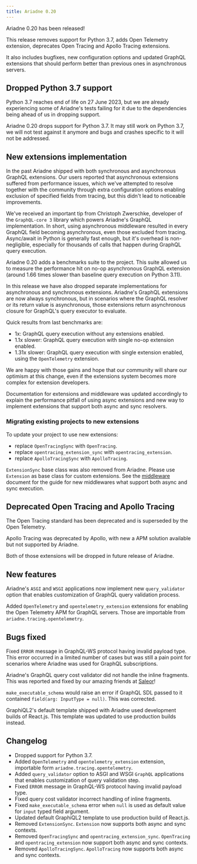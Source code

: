 ```yaml
---
title: Ariadne 0.20
---
```


Ariadne 0.20 has been released!

This release removes support for Python 3.7, adds Open Telemetry extension, deprecates Open Tracing and Apollo Tracing extensions.

It also includes bugfixes, new configuration options and updated GraphQL extensions that should perform better than previous ones in asynchronous servers.


<!--truncate-->


## Dropped Python 3.7 support

Python 3.7 reaches end of life on 27 June 2023, but we are already experiencing some of Ariadne's tests failing for it due to the dependencies being ahead of us in dropping support.

Ariadne 0.20 drops support for Python 3.7. It may still work on Python 3.7, we will not test against it anymore and bugs and crashes specific to it will not be addressed.


## New extensions implementation

In the past Ariadne shipped with both synchronous and asynchronous GraphQL extensions. Our users reported that asynchronous extensions suffered from performance issues, which we've attempted to resolve together with the community through extra configuration options enabling exclusion of specified fields from tracing, but this didn't lead to noticeable improvements.

We've received an important tip from Christoph Zwerschke, developer of the `GraphQL-core 3` library which powers Ariadne's GraphQL implementation. In short, using asynchronous middleware resulted in every GraphQL field becoming asynchronous, even those excluded from tracing. Async/await in Python is generally fast enough, but it's overhead is non-negligible, especially for thousands of calls that happen during GraphQL query execution.

Ariadne 0.20 adds a benchmarks suite to the project. This suite allowed us to measure the performance hit on no-op asynchronous GraphQL extension (around 1.66 times slower than baseline query execution on Python 3.11).

In this release we have also dropped separate implementations for asynchronous and synchronous extensions. Ariadne's GraphQL extensions are now always synchronous, but in scenarios where the GraphQL resolver or its return value is asynchronous, those extensions return asynchronous closure for GraphQL's query executor to evaluate.

Quick results from last benchmarks are:

- 1x: GraphQL query execution without any extensions enabled.
- 1.1x slower: GraphQL query execution with single no-op extension enabled.
- 1.31x slower: GraphQL query execution with single extension enabled, using the `OpenTelemetry` extension.

We are happy with those gains and hope that our community will share our optimism at this change, even if the extensions system becomes more complex for extension developers.

Documentation for extensions and middleware was updated accordingly to explain the performance pitfall of using async extensions and new way to implement extensions that support both async and sync resolvers.


### Migrating existing projects to new extensions

To update your project to use new extensions:

- replace `OpenTracingSync` with `OpenTracing`.
- replace `opentracing_extension_sync` with `opentracing_extension`.
- replace `ApolloTracingSync` with `ApolloTracing`.

`ExtensionSync` base class was also removed from Ariadne. Please use `Extension` as base class for custom extensions. See the [middleware](https://ariadnegraphql.org/docs/middleware) document for the guide for new middlewares what support both async and sync execution.


## Deprecated Open Tracing and Apollo Tracing

The Open Tracing standard has been deprecated and is superseded by the Open Telemetry.

Apollo Tracing was deprecated by Apollo, with new a APM solution available but not supported by Ariadne.

Both of those extensions will be dropped in future release of Ariadne.


## New features

Ariadne's `ASGI` and `WSGI` applications now implement new `query_validator` option that enables customization of GraphQL query validation process.

Added `OpenTelemetry` and `opentelemetry_extension` extensions for enabling the Open Telemetry APM for GraphQL servers. Those are importable from `ariadne.tracing.opentelemetry`.


## Bugs fixed

Fixed `ERROR` message in GraphQL-WS protocol having invalid payload type. This error occurred in a limited number of cases but was still a pain point for scenarios where Ariadne was used for GraphQL subscriptions.

Ariadne's GraphQL query cost validator did not handle the inline fragments. This was reported and fixed by our amazing friends at [Saleor](https://saleor.io)!

`make_executable_schema` would raise an error if GraphQL SDL passed to it contained `field(arg: InputType = null)`. This was corrected.

GraphiQL2's default template shipped with Ariadne used development builds of React.js. This template was updated to use production builds instead.


## Changelog

- Dropped support for Python 3.7.
- Added `OpenTelemetry` and `opentelemetry_extension` extension, importable form `ariadne.tracing.opentelemetry`.
- Added `query_validator` option to ASGI and WSGI `GraphQL` applications that enables customization of query validation step.
- Fixed `ERROR` message in GraphQL-WS protocol having invalid payload type.
- Fixed query cost validator incorrect handling of inline fragments.
- Fixed `make_executable_schema` error when `null` is used as default value for `input` typed field argument.
- Updated default GraphiQL2 template to use production build of React.js.
- Removed `ExtensionSync`. `Extension` now supports both async and sync contexts.
- Removed `OpenTracingSync` and `opentracing_extension_sync`. `OpenTracing` and `opentracing_extension` now support both async and sync contexts.
- Removed `ApolloTracingSync`. `ApolloTracing` now supports both async and sync contexts.
